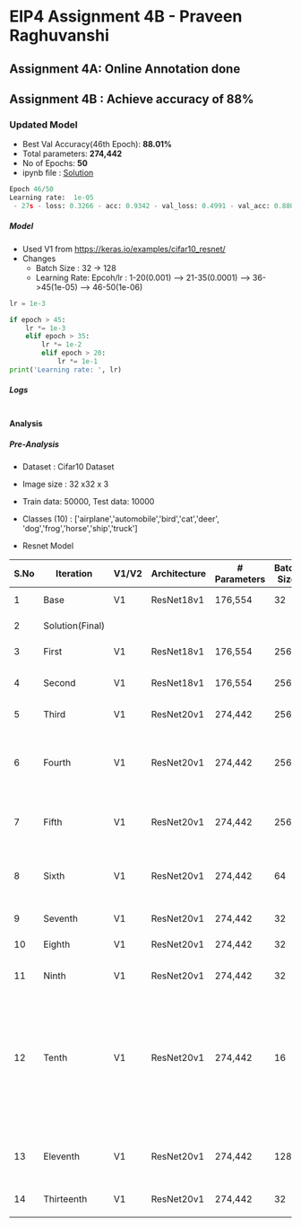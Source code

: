 # EIP4 Assignment 4B - Praveen Raghuvanshi

## Assignment 4A: Online Annotation done

## Assignment 4B : Achieve accuracy of 88%

### Updated Model

- Best Val Accuracy(46th Epoch): **88.01%**
- Total parameters: **274,442**
- No of Epochs: **50**
- ipynb file : [Solution](EIP4_A4B_Praveen_Raghuvanshi.ipynb)

```python
Epoch 46/50
Learning rate:  1e-05
 - 27s - loss: 0.3266 - acc: 0.9342 - val_loss: 0.4991 - val_acc: 0.8801
```

##### Model 

- Used V1 from https://keras.io/examples/cifar10_resnet/
- Changes
  - Batch Size : 32 -> 128
  - Learning Rate: Epcoh/lr : 1-20(0.001) --> 21-35(0.0001) --> 36->45(1e-05) --> 46-50(1e-06)

```python
lr = 1e-3

if epoch > 45:
    lr *= 1e-3
    elif epoch > 35:
        lr *= 1e-2
        elif epoch > 20:
            lr *= 1e-1
print('Learning rate: ', lr)
```

##### Logs

```python

```



#### Analysis

##### Pre-Analysis

- Dataset : Cifar10 Dataset

- Image size : 32 x32 x 3

- Train data: 50000, Test data: 10000

- Classes (10) : ['airplane','automobile','bird','cat','deer', 'dog','frog','horse','ship','truck'] 

- Resnet Model

  

| S.No | Iteration       | V1/V2 | Architecture | # Parameters | Batch Size | Val Acc (Best) | Time(Per epoch(secs)) | Model Changes                                                | Remark                                                       |
| ---- | --------------- | ----- | ------------ | ------------ | ---------- | -------------- | --------------------- | ------------------------------------------------------------ | ------------------------------------------------------------ |
| 1    | Base            | V1    | ResNet18v1   | 176,554      | 32         | 84.48          | 23                    | batch size - 256                                             | N/A                                                          |
| 2    | Solution(Final) |       |              |              |            |                |                       |                                                              | Best acccuracy                                               |
| 3    | First           | V1    | ResNet18v1   | 176,554      | 256        | 82.79          | 26                    | rotation_range-15                                            | Acc reduced                                                  |
| 4    | Second          | V1    | ResNet18v1   | 176,554      | 256        | 83.25          | 50                    | Reset rotation_range, apply cutout                           | Acc reduced.                                                 |
| 5    | Third           | V1    | ResNet20v1   | 274,442      | 256        | 85.71          | 43                    | Default Resnet20,                                            | acc: 0.9115                                                  |
| 6    | Fourth          | V1    | ResNet20v1   | 274,442      | 256        | 80.81          | 75                    | Apply cutout with multiplier as 5, Sharp decline in Acc. Acc - 64.30, Time increased | Acc improved                                                 |
| 7    | Fifth           | V1    | ResNet20v1   | 274,442      | 256        | 78.18          | 75                    | Apply cutout with multiplier as 10 for Cifar10               | Loss in accuracy                                             |
| 8    | Sixth           | V1    | ResNet20v1   | 274,442      | 64         | 85.09/90.35    | 58                    | Default Resnet20, BS -64. Acc reduced little bit.            | Acc reduced                                                  |
| 9    | Seventh         | V1    | ResNet20v1   | 274,442      | 32         | 86.23          | 52                    | Reduced BS to 32                                             | Acc improved                                                 |
| 10   | Eighth          | V1    | ResNet20v1   | 274,442      | 32         | 81.85          | 55                    | lr 0.001 to 0.0001                                           | Acc dropped                                                  |
| 11   | Ninth           | V1    | ResNet20v1   | 274,442      | 32         | 81.97          | 70                    | lr reset to 0.001, apply cutout(5)                           | Acc reduced                                                  |
| 12   | Tenth           | V1    | ResNet20v1   | 274,442      | 16         | 84.98          | 88                    | Removed Cutout, Reduced batch size 32->16                    | Buffered data was truncated after reaching the output size limit. Acc redcued, time increased, |
| 13   | Eleventh        | V1    | ResNet20v1   | 274,442      | 128        | 88.09          | 27                    | LR(25->35->45) : 0.001 -> 0.0001 -> 0.00001, BS 128, verbose=2 | Acc improved and crossed threshold of 88%.                   |
| 14   | Thirteenth      | V1    | ResNet20v1   | 274,442      | 32         | 89.20          | 50                    | bs 32                                                        |                                                              |
|      |                 |       |              |              |            |                |                       |                                                              |                                                              |
|      |                 |       |              |              |            |                |                       |                                                              |                                                              |
|      |                 |       |              |              |            |                |                       |                                                              |                                                              |



